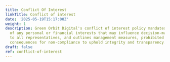 ```yaml
---
title: Conflict Of Interest
linkTitle: Conflict of interest
date: '2025-05-19T15:17:00Z'
weight: 1
description: Green Orbit Digital's conflict of interest policy mandates disclosure
  of any personal or financial interests that may influence decision-making, applies
  to all representatives, and outlines management measures, prohibited conduct, and
  consequences for non-compliance to uphold integrity and transparency.
draft: false
ref: conflict-of-interest
---
```


